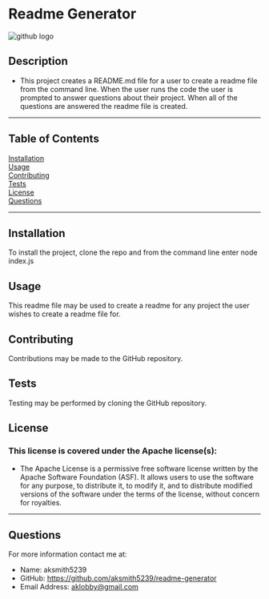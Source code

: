 
# Readme Generator

![github logo](https://img.shields.io/badge/license-Apache-orange.svg)


## Description
* This project creates a README.md file for a user to create a readme file from the command line. When the user runs the code the user is prompted to answer questions about their project. When all of the questions are answered the readme file is created. 
***
## Table of Contents
[Installation](#installation)<br>
[Usage](#usage)<br>
[Contributing](#contributing)<br>
[Tests](#tests)<br>
[License](#license)<br>
[Questions](#questions)<br>
***
## Installation
To install the project, clone the repo and from the command line enter node index.js

## Usage
This readme file may be used to create a readme for any project the user wishes to create a readme file for.

## Contributing
Contributions may be made to the GitHub repository.

## Tests
Testing may be performed by cloning the GitHub repository.

## License
### This license is covered under the Apache license(s):
* The Apache License is a permissive free software license written by the Apache Software Foundation (ASF). It allows users to use the software for any purpose, to distribute it, to modify it, and to distribute modified versions of the software under the terms of the license, without concern for royalties.
***
## Questions
For more information contact me at:<br>
* Name: aksmith5239
* GitHub: https://github.com/aksmith5239/readme-generator
* Email Address: aklobby@gmail.com
    
